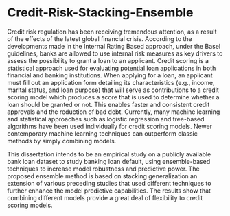 # Credit-Risk-Stacking-Ensemble

Credit risk regulation has been receiving tremendous attention, as a result of the effects of the latest global financial crisis. According to the developments made in the Internal Rating Based approach, under the Basel guidelines, banks are allowed to use internal risk measures as key drivers to assess the possibility to grant a loan to an applicant. Credit scoring is a statistical approach used for evaluating potential loan applications in both financial and banking institutions. When applying for a loan, an applicant must fill out an application form detailing its characteristics (e.g., income, marital status, and loan purpose) that will serve as contributions to a credit scoring model which produces a score that is used to determine whether a loan should be granted or not. This enables faster and consistent credit approvals and the reduction of bad debt. Currently, many machine learning and statistical approaches such as logistic regression and tree-based algorithms have been used individually for credit scoring models. Newer contemporary machine learning techniques can outperform classic methods by simply combining models.


This dissertation intends to be an empirical study on a publicly available bank loan dataset to study banking loan default, using ensemble-based techniques to increase model robustness and predictive power. The proposed ensemble method is based on stacking generalization an extension of various preceding studies that used different techniques to further enhance the model predictive capabilities. The results show that combining different models provide a great deal of flexibility to credit scoring models.

